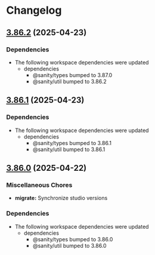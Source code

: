 # Changelog

## [3.86.2](https://github.com/sanity-io/sanity/compare/v3.86.1...v3.86.2) (2025-04-23)


### Dependencies

* The following workspace dependencies were updated
  * dependencies
    * @sanity/types bumped to 3.87.0
    * @sanity/util bumped to 3.86.2

## [3.86.1](https://github.com/sanity-io/sanity/compare/v3.86.0...v3.86.1) (2025-04-23)


### Dependencies

* The following workspace dependencies were updated
  * dependencies
    * @sanity/types bumped to 3.86.1
    * @sanity/util bumped to 3.86.1

## [3.86.0](https://github.com/sanity-io/sanity/compare/migrate-v3.85.1...migrate-v3.86.0) (2025-04-22)


### Miscellaneous Chores

* **migrate:** Synchronize studio versions


### Dependencies

* The following workspace dependencies were updated
  * dependencies
    * @sanity/types bumped to 3.86.0
    * @sanity/util bumped to 3.86.0

